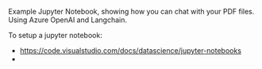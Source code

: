 
Example Jupyter Notebook, showing how you can chat with your PDF files. 
Using Azure OpenAI and Langchain. 

To setup a jupyter notebook:
- https://code.visualstudio.com/docs/datascience/jupyter-notebooks
- 
